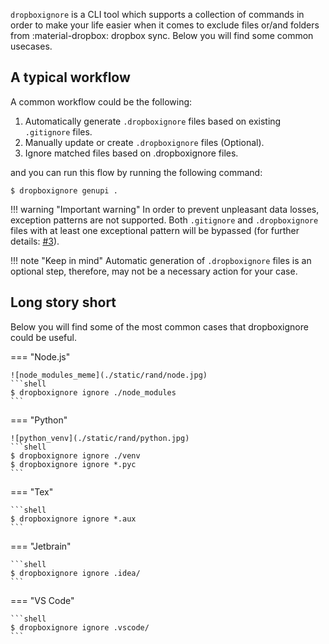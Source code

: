 `dropboxignore` is a CLI tool which supports a collection of commands in order to make your life easier when it comes
to exclude files or/and folders from :material-dropbox: dropbox sync. Below you will find some common usecases.

## A typical workflow

A common workflow could be the following:

 1. Automatically generate `.dropboxignore` files based on existing `.gitignore` files.
 2. Manually update or create `.dropboxignore` files (Optional).
 3. Ignore matched files based on .dropboxignore files.

and you can run this flow by running the following command:

```shell
$ dropboxignore genupi .
```

!!! warning "Important warning"
    In order to prevent unpleasant data losses, exception patterns are not supported. Both `.gitignore` and
    `.dropboxignore` files with at least one exceptional pattern will be bypassed (for further details:
    [#3](https://codeberg.org/sp1thas/dropboxignore/issues/3)).

!!! note "Keep in mind"
    Automatic generation of `.dropboxignore` files is an optional step, therefore, may not be a necessary action for
    your case.


## Long story short

Below you will find some of the most common cases that dropboxignore could be useful.

=== "Node.js"

    ![node_modules_meme](./static/rand/node.jpg)
    ```shell
    $ dropboxignore ignore ./node_modules
    ```

=== "Python"

    ![python_venv](./static/rand/python.jpg)
    ```shell
    $ dropboxignore ignore ./venv
    $ dropboxignore ignore *.pyc
    ```

=== "Tex"

    ```shell
    $ dropboxignore ignore *.aux
    ```

=== "Jetbrain"

    ```shell
    $ dropboxignore ignore .idea/
    ```

=== "VS Code"

    ```shell
    $ dropboxignore ignore .vscode/
    ```
